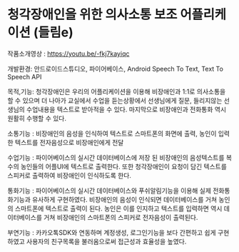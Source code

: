 # 청각장애인을 위한 의사소통 보조 어플리케이션 (들림e)


작품소개영상 : https://youtu.be/-fkj7kayiqc



개발환경: 안드로이드스튜디오, 파이어베이스, Android Speech To Text, Text To Speech API 



목적,기능: 청각장애인은 우리의 어플리케이션을 이용해 비장애인과 1:1로 의사소통을 할 수 있으며 더 나아가 교실에서 수업을 듣는상황에서 
      선생님에게 질문, 들리지않는 선생님의 수업내용을 텍스트로 받아적을 수 있다. 마지막으로 비장애인과 전화통화 역시 원활히 수행할 수 있다.
    
          
         
소통기능 : 비장애인의 음성을 인식하여 텍스트로 스마트폰의 화면에 출력, 농인이 입력한 텍스트를 전자음성으로 비장애인에게 전달 



수업기능 : 파이어베이스의 실시간 데이터베이스에 저장 된 비장애인의 음성텍스트를 복수의 농인들의 어플UI에 텍스트로 출력한다.
          또한 청각장애인이 요청이 담긴 텍스트를 스피커로 출력하여 비장애인이 인식하도록 한다.



통화기능 : 파이어베이스의 실시간 데이터베이스와 푸쉬알림기능을 이용해 실제 전화통화기능과 유사하게 구현하였다. 
          비장애인의 음성이 인식되면 데이터베이스를 거쳐 농인의 스마트폰에 텍스트로 출력이 된다. 농인은 이를 인지하고 
          텍스트를 입력하면 역시 데이터베이스를 거쳐 비장애인의 스마트폰의 스피커로 전자음성이 출력된다. 
          
          

부연기능 : 카카오톡SDK와 연동하며 계정생성, 로그인기능을 보다 간편하고 쉽게 구현하였고 사용자의 친구목록을 불러옴으로써
          접근성과 효율성을 높였다.
         
          
          
         
